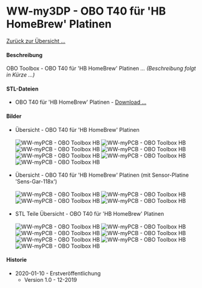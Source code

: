 # WW-my3DP - OBO T40 für 'HB HomeBrew' Platinen

[Zurück zur Übersicht ...](../README.md)

#### Beschreibung

OBO Toolbox - OBO T40 für 'HB HomeBrew' Platinen   _...  (Beschreibung folgt in Kürze ...)_

#### STL-Dateien
- OBO T40 für 'HB HomeBrew' Platinen - [Download ...](./bin/OBO_T40_HB_20200305.zip)

#### Bilder
- Übersicht - OBO T40 für 'HB HomeBrew' Platinen
<br><br>
![WW-myPCB - OBO Toolbox HB](./img/OBO_T40_HB_01.jpg "OBO T40 HB")
![WW-myPCB - OBO Toolbox HB](./img/OBO_T40_HB_02.jpg "OBO T40 HB")
![WW-myPCB - OBO Toolbox HB](./img/OBO_T40_HB_03.jpg "OBO T40 HB")
![WW-myPCB - OBO Toolbox HB](./img/OBO_T40_HB_04.jpg "OBO T40 HB")
![WW-myPCB - OBO Toolbox HB](./img/OBO_T40_HB_05.jpg "OBO T40 HB")
![WW-myPCB - OBO Toolbox HB](./img/OBO_T40_HB_06.jpg "OBO T40 HB")
![WW-myPCB - OBO Toolbox HB](./img/OBO_T40_HB_07.jpg "OBO T40 HB")
<br><br>
- Übersicht - OBO T40 für 'HB HomeBrew' Platinen (mit Sensor-Platine 'Sens-Gar-118x')
<br><br>
![WW-myPCB - OBO Toolbox HB](./img/OBO_T40_HB_118x_01.jpg "OBO T40 HB")
![WW-myPCB - OBO Toolbox HB](./img/OBO_T40_HB_118x_02.jpg "OBO T40 HB")
![WW-myPCB - OBO Toolbox HB](./img/OBO_T40_HB_118x_03.jpg "OBO T40 HB")
![WW-myPCB - OBO Toolbox HB](./img/OBO_T40_HB_118x_04.jpg "OBO T40 HB")
<br><br>
- STL Teile Übersicht - OBO T40 für 'HB HomeBrew' Platinen
<br><br>
![WW-myPCB - OBO Toolbox HB](./img/OBO_T40_HB_BasePlate-1.jpg "OBO_T40_HB_BasePlate-1")
![WW-myPCB - OBO Toolbox HB](./img/OBO_T40_HB_BasePlate-2.jpg "OBO_T40_HB_BasePlate-2")
![WW-myPCB - OBO Toolbox HB](./img/OBO_T40_HB_BasePlate-3.jpg "OBO_T40_HB_BasePlate-3")
![WW-myPCB - OBO Toolbox HB](./img/OBO_T40_HB_BasePlate-A.jpg "OBO_T40_HB_BasePlate-A")
![WW-myPCB - OBO Toolbox HB](./img/OBO_T40_HB_BatHolder.jpg "OBO_T40_HB_BatHolder")
![WW-myPCB - OBO Toolbox HB](./img/OBO_T40_HB_BatHolder_118x.jpg "OBO_T40_HB_BatHolder_118x")
![WW-myPCB - OBO Toolbox HB](./img/OBO_T40_HB_BatHolder_9V.jpg "OBO_T40_HB_BatHolder_9V")

#### Historie
- 2020-01-10 - Erstveröffentlichung
  - Version 1.0 - 12-2019
